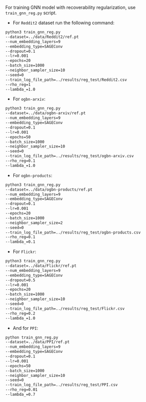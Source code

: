 For training GNN model with recoverability regularization, use `train_gnn_reg.py` script.

- For `Reddit2` dataset run the following command:
```bash
python3 train_gnn_reg.py
--dataset=../data/Reddit2/ref.pt
--num_embedding_layers=9
--embedding_type=SAGEConv
--dropout=0.1
--lr=0.001
--epochs=20
--batch_size=1000
--neighbor_sampler_size=10
--seed=0
--train_log_file_path=../results/reg_test/Reddit2.csv
--rho_reg=1
--lambda_=1.0
````

- For `ogbn-arxiv`:
```bash
python3 train_gnn_reg.py
--dataset=../data/ogbn-arxiv/ref.pt
--num_embedding_layers=9
--embedding_type=SAGEConv
--dropout=0.1
--lr=0.001
--epochs=50
--batch_size=1000
--neighbor_sampler_size=10
--seed=0
--train_log_file_path=../results/reg_test/ogbn-arxiv.csv
--rho_reg=0.1
--lambda_=1.0
```

- For `ogbn-products`:
```bash
python3 train_gnn_reg.py
--dataset=../data/ogbn-products/ref.pt
--num_embedding_layers=9
--embedding_type=SAGEConv
--dropout=0.1
--lr=0.001
--epochs=20
--batch_size=1000
--neighbor_sampler_size=2
--seed=0
--train_log_file_path=../results/reg_test/ogbn-products.csv
--rho_reg=0.1
--lambda_=0.1
```

- For `Flickr`:
```bash
python3 train_gnn_reg.py
--dataset=../data/Flickr/ref.pt
--num_embedding_layers=9
--embedding_type=SAGEConv
--dropout=0.5
--lr=0.001
--epochs=20
--batch_size=1000
--neighbor_sampler_size=10
--seed=0
--train_log_file_path=../results/reg_test/Flickr.csv
--rho_reg=0.2
--lambda_=1.0
```

- And for `PPI`:
```bash
python train_gnn_reg.py
--dataset=../data/PPI/ref.pt
--num_embedding_layers=9
--embedding_type=SAGEConv
--dropout=0.1
--lr=0.001
--epochs=50
--batch_size=1000
--neighbor_sampler_size=10
--seed=0
--train_log_file_path=../results/reg_test/PPI.csv
--rho_reg=0.01
--lambda_=0.7
```
